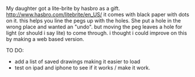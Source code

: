My daughter got a lite-brite by hasbro as a gift.
http://www.hasbro.com/litebrite/en_US/
it comes with black paper with dots on it.
this helps you line the pegs up with the holes.
She put a hole in the wrong place and wanted an "undo".
but moving the peg leaves a hole for light (or should i say lite) to come through.
i thought i could improve on this by making a web based version.

TO DO:
 * add a list of saved drawings making it easier to load
 * test on ipad and iphone to see if it works / make it work.
